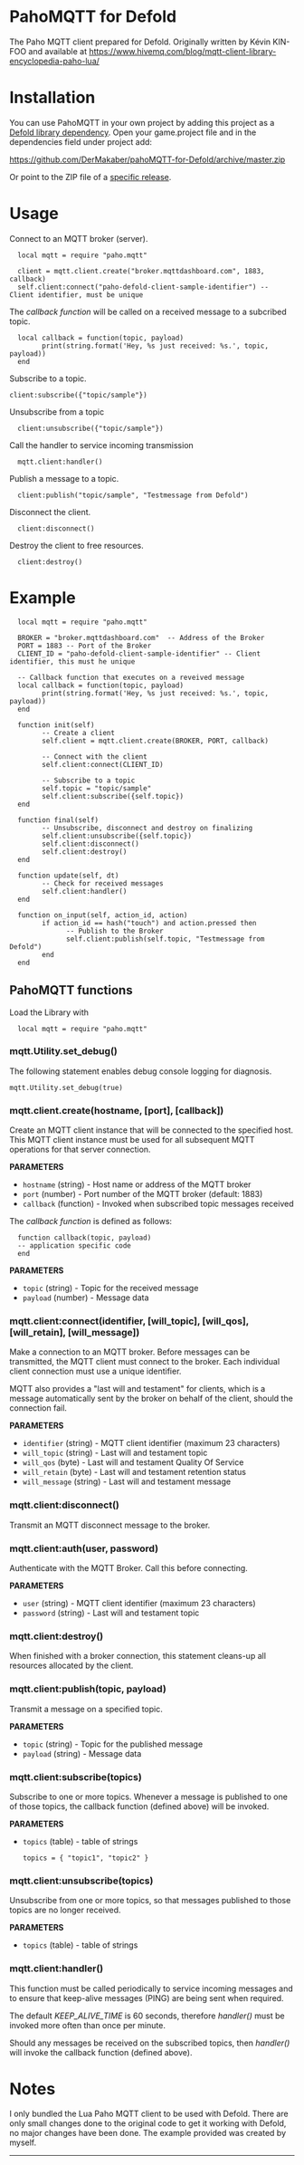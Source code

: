 # PahoMQTT for Defold

The Paho MQTT client prepared for Defold.
Originally written by Kévin KIN-FOO and available at
https://www.hivemq.com/blog/mqtt-client-library-encyclopedia-paho-lua/

# Installation
You can use PahoMQTT in your own project by adding this project as a [Defold library dependency](http://www.defold.com/manuals/libraries/).
Open your game.project file and in the dependencies field under project add:

https://github.com/DerMakaber/pahoMQTT-for-Defold/archive/master.zip

Or point to the ZIP file of a [specific release](https://github.com/DerMakaber/pahoMQTT-for-Defold/releases).

# Usage

Connect to an MQTT broker (server).

      local mqtt = require "paho.mqtt"

      client = mqtt.client.create("broker.mqttdashboard.com", 1883, callback)
      self.client:connect("paho-defold-client-sample-identifier") -- Client identifier, must be unique

The _callback function_ will be called on a received message to a subcribed topic.

      local callback = function(topic, payload)
            print(string.format('Hey, %s just received: %s.', topic, payload))
      end

Subscribe to a topic.

	client:subscribe({"topic/sample"})

Unsubscribe from a topic

      client:unsubscribe({"topic/sample"})

Call the handler to service incoming transmission

      mqtt.client:handler()

Publish a message to a topic.

      client:publish("topic/sample", "Testmessage from Defold")

Disconnect the client.

      client:disconnect()

Destroy the client to free resources.

      client:destroy()

# Example

      local mqtt = require "paho.mqtt"

      BROKER = "broker.mqttdashboard.com"  -- Address of the Broker
      PORT = 1883 -- Port of the Broker
      CLIENT_ID = "paho-defold-client-sample-identifier" -- Client identifier, this must he unique

      -- Callback function that executes on a reveived message
      local callback = function(topic, payload)
            print(string.format('Hey, %s just received: %s.', topic, payload))
      end

      function init(self)
            -- Create a client
            self.client = mqtt.client.create(BROKER, PORT, callback)

            -- Connect with the client
            self.client:connect(CLIENT_ID)

            -- Subscribe to a topic
            self.topic = "topic/sample"
            self.client:subscribe({self.topic})
      end

      function final(self)
            -- Unsubscribe, disconnect and destroy on finalizing
            self.client:unsubscribe({self.topic})
            self.client:disconnect()
            self.client:destroy()
      end

      function update(self, dt)
            -- Check for received messages
            self.client:handler()
      end

      function on_input(self, action_id, action)
            if action_id == hash("touch") and action.pressed then
                  -- Publish to the Broker
                  self.client:publish(self.topic, "Testmessage from Defold")
            end
      end

## PahoMQTT functions

Load the Library with

      local mqtt = require "paho.mqtt"

### mqtt.Utility.set_debug()
The following statement enables debug console logging for diagnosis.

    mqtt.Utility.set_debug(true)

### mqtt.client.create(hostname, [port], [callback])

Create an MQTT client instance that will be connected to the specified host.
This MQTT client instance must be used for all subsequent MQTT operations for that server connection.

**PARAMETERS**
* `hostname` (string) - Host name or address of the MQTT broker
* `port` (number) - Port number of the MQTT broker (default: 1883)
* `callback` (function) - Invoked when subscribed topic messages received

The _callback function_ is defined as follows:

      function callback(topic, payload)
      -- application specific code
      end

**PARAMETERS**
* `topic` (string) - Topic for the received message
* `payload` (number) - Message data

### mqtt.client:connect(identifier, [will_topic], [will_qos], [will_retain], [will_message])

Make a connection to an MQTT broker.
Before messages can be transmitted, the MQTT client must connect to the broker.
Each individual client connection must use a unique identifier.

MQTT also provides a "last will and testament" for clients, which is a message automatically sent by the broker on behalf of the client, should the connection fail.

**PARAMETERS**
* `identifier` (string) - MQTT client identifier (maximum 23 characters)
* `will_topic` (string) - Last will and testament topic
* `will_qos` (byte) - Last will and testament Quality Of Service
* `will_retain` (byte) - Last will and testament retention status
* `will_message` (string) - Last will and testament message

### mqtt.client:disconnect()

Transmit an MQTT disconnect message to the broker.

### mqtt.client:auth(user, password)

Authenticate with the MQTT Broker.
Call this before connecting.

**PARAMETERS**
* `user` (string) - MQTT client identifier (maximum 23 characters)
* `password` (string) - Last will and testament topic

### mqtt.client:destroy()

When finished with a broker connection, this statement cleans-up all resources allocated by the client.

### mqtt.client:publish(topic, payload)

Transmit a message on a specified topic.

**PARAMETERS**
* `topic` (string) - Topic for the published message
* `payload` (string) - Message data

### mqtt.client:subscribe(topics)

Subscribe to one or more topics.  Whenever a message is published to one of those topics, the callback function (defined above) will be invoked.

**PARAMETERS**
* `topics` (table) - table of strings

      topics = { "topic1", "topic2" }

### mqtt.client:unsubscribe(topics)

Unsubscribe from one or more topics, so that messages published to those topics are no longer received.

**PARAMETERS**
* `topics` (table) - table of strings

### mqtt.client:handler()

This function must be called periodically to service incoming messages and to ensure that keep-alive messages (PING) are being sent when required.

The default _KEEP\_ALIVE\_TIME_ is 60 seconds, therefore _handler()_ must be invoked more often than once per minute.

Should any messages be received on the subscribed topics, then _handler()_ will invoke the callback function (defined above).

# Notes

I only bundled the Lua Paho MQTT client to be used with Defold. There are only small changes done to the original code to get it working with Defold, no major changes have been done. The example provided was created by myself.

---